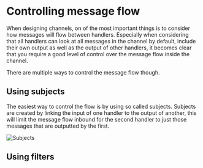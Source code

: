 # Controlling message flow

When designing channels, on of the most important things is to consider how messages will flow between handlers. Especially when considering that all handlers can look at all messages in the channel by default, include their own output as well as the output of other handlers, it becomes clear that you require a good level of control over the message flow inside the channel. 

There are multiple ways to control the message flow though.

## Using subjects

The easiest way to control the flow is by using so called subjects. Subjects are created by linking the input of one handler to the output of another, this will limit the message flow inbound for the second handler to just those messages that are outputted by the first.

![Subjects](/documentation/images/architecture-channel.png)

## Using filters
